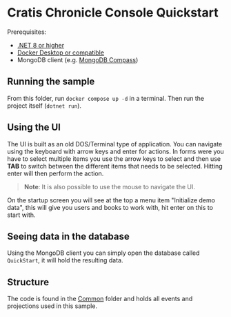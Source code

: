 # Cratis Chronicle Console Quickstart

Prerequisites:

- [.NET 8 or higher](https://dot.net)
- [Docker Desktop or compatible](https://www.docker.com/products/docker-desktop/)
- MongoDB client (e.g. [MongoDB Compass](https://www.mongodb.com/products/tools/compass))

## Running the sample

From this folder, run `docker compose up -d` in a terminal.
Then run the project itself (`dotnet run`).

## Using the UI

The UI is built as an old DOS/Terminal type of application.
You can navigate using the keyboard with arrow keys and enter for actions.
In forms were you have to select multiple items you use the arrow keys to
select and then use **TAB** to switch between the different items that needs
to be selected. Hitting enter will then perform the action.

> **Note**: It is also possible to use the mouse to navigate the UI.

On the startup screen you will see at the top a menu item "Initialize demo data",
this will give you users and books to work with, hit enter on this to start with.

## Seeing data in the database

Using the MongoDB client you can simply open the database called `QuickStart`,
it will hold the resulting data.

## Structure

The code is found in the [Common](../Common/) folder and holds all events and
projections used in this sample.
